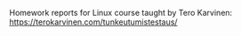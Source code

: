 Homework reports for Linux course taught by Tero Karvinen: https://terokarvinen.com/tunkeutumistestaus/
